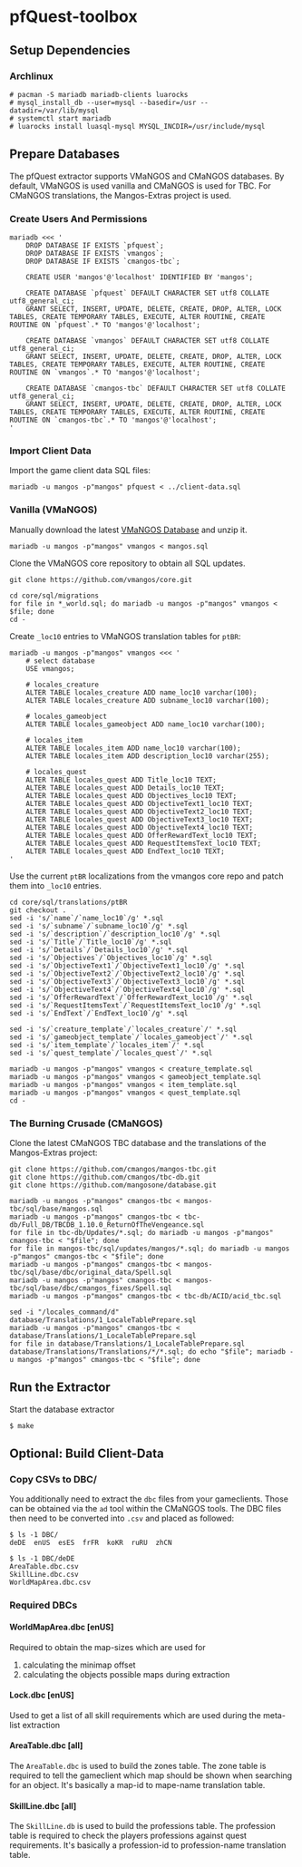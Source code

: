 # pfQuest-toolbox

## Setup Dependencies
### Archlinux

    # pacman -S mariadb mariadb-clients luarocks
    # mysql_install_db --user=mysql --basedir=/usr --datadir=/var/lib/mysql
    # systemctl start mariadb
    # luarocks install luasql-mysql MYSQL_INCDIR=/usr/include/mysql

## Prepare Databases
The pfQuest extractor supports VMaNGOS and CMaNGOS databases. By default, VMaNGOS is used vanilla and CMaNGOS is used for TBC. For CMaNGOS translations, the Mangos-Extras project is used.

### Create Users And Permissions

    mariadb <<< '
        DROP DATABASE IF EXISTS `pfquest`;
        DROP DATABASE IF EXISTS `vmangos`;
        DROP DATABASE IF EXISTS `cmangos-tbc`;

        CREATE USER 'mangos'@'localhost' IDENTIFIED BY 'mangos';

        CREATE DATABASE `pfquest` DEFAULT CHARACTER SET utf8 COLLATE utf8_general_ci;
        GRANT SELECT, INSERT, UPDATE, DELETE, CREATE, DROP, ALTER, LOCK TABLES, CREATE TEMPORARY TABLES, EXECUTE, ALTER ROUTINE, CREATE ROUTINE ON `pfquest`.* TO 'mangos'@'localhost';

        CREATE DATABASE `vmangos` DEFAULT CHARACTER SET utf8 COLLATE utf8_general_ci;
        GRANT SELECT, INSERT, UPDATE, DELETE, CREATE, DROP, ALTER, LOCK TABLES, CREATE TEMPORARY TABLES, EXECUTE, ALTER ROUTINE, CREATE ROUTINE ON `vmangos`.* TO 'mangos'@'localhost';

        CREATE DATABASE `cmangos-tbc` DEFAULT CHARACTER SET utf8 COLLATE utf8_general_ci;
        GRANT SELECT, INSERT, UPDATE, DELETE, CREATE, DROP, ALTER, LOCK TABLES, CREATE TEMPORARY TABLES, EXECUTE, ALTER ROUTINE, CREATE ROUTINE ON `cmangos-tbc`.* TO 'mangos'@'localhost';
    '

### Import Client Data

Import the game client data SQL files:

    mariadb -u mangos -p"mangos" pfquest < ../client-data.sql

### Vanilla (VMaNGOS)

Manually download the latest [VMaNGOS Database](https://github.com/vmangos/core/releases/tag/db_latest) and unzip it.

    mariadb -u mangos -p"mangos" vmangos < mangos.sql

Clone the VMaNGOS core repository to obtain all SQL updates.

    git clone https://github.com/vmangos/core.git

    cd core/sql/migrations
    for file in *_world.sql; do mariadb -u mangos -p"mangos" vmangos < $file; done
    cd -

Create `_loc10` entries to VMaNGOS translation tables for `ptBR`:

    mariadb -u mangos -p"mangos" vmangos <<< '
        # select database
        USE vmangos;

        # locales_creature
        ALTER TABLE locales_creature ADD name_loc10 varchar(100);
        ALTER TABLE locales_creature ADD subname_loc10 varchar(100);

        # locales_gameobject
        ALTER TABLE locales_gameobject ADD name_loc10 varchar(100);

        # locales_item
        ALTER TABLE locales_item ADD name_loc10 varchar(100);
        ALTER TABLE locales_item ADD description_loc10 varchar(255);

        # locales_quest
        ALTER TABLE locales_quest ADD Title_loc10 TEXT;
        ALTER TABLE locales_quest ADD Details_loc10 TEXT;
        ALTER TABLE locales_quest ADD Objectives_loc10 TEXT;
        ALTER TABLE locales_quest ADD ObjectiveText1_loc10 TEXT;
        ALTER TABLE locales_quest ADD ObjectiveText2_loc10 TEXT;
        ALTER TABLE locales_quest ADD ObjectiveText3_loc10 TEXT;
        ALTER TABLE locales_quest ADD ObjectiveText4_loc10 TEXT;
        ALTER TABLE locales_quest ADD OfferRewardText_loc10 TEXT;
        ALTER TABLE locales_quest ADD RequestItemsText_loc10 TEXT;
        ALTER TABLE locales_quest ADD EndText_loc10 TEXT;
    '

Use the current `ptBR` localizations from the vmangos core repo and patch them into `_loc10` entries.

    cd core/sql/translations/ptBR
    git checkout .
    sed -i 's/`name`/`name_loc10`/g' *.sql
    sed -i 's/`subname`/`subname_loc10`/g' *.sql
    sed -i 's/`description`/`description_loc10`/g' *.sql
    sed -i 's/`Title`/`Title_loc10`/g' *.sql
    sed -i 's/`Details`/`Details_loc10`/g' *.sql
    sed -i 's/`Objectives`/`Objectives_loc10`/g' *.sql
    sed -i 's/`ObjectiveText1`/`ObjectiveText1_loc10`/g' *.sql
    sed -i 's/`ObjectiveText2`/`ObjectiveText2_loc10`/g' *.sql
    sed -i 's/`ObjectiveText3`/`ObjectiveText3_loc10`/g' *.sql
    sed -i 's/`ObjectiveText4`/`ObjectiveText4_loc10`/g' *.sql
    sed -i 's/`OfferRewardText`/`OfferRewardText_loc10`/g' *.sql
    sed -i 's/`RequestItemsText`/`RequestItemsText_loc10`/g' *.sql
    sed -i 's/`EndText`/`EndText_loc10`/g' *.sql

    sed -i 's/`creature_template`/`locales_creature`/' *.sql
    sed -i 's/`gameobject_template`/`locales_gameobject`/' *.sql
    sed -i 's/`item_template`/`locales_item`/' *.sql
    sed -i 's/`quest_template`/`locales_quest`/' *.sql

    mariadb -u mangos -p"mangos" vmangos < creature_template.sql
    mariadb -u mangos -p"mangos" vmangos < gameobject_template.sql
    mariadb -u mangos -p"mangos" vmangos < item_template.sql
    mariadb -u mangos -p"mangos" vmangos < quest_template.sql
    cd -

### The Burning Crusade (CMaNGOS)

Clone the latest CMaNGOS TBC database and the translations of the Mangos-Extras project:

    git clone https://github.com/cmangos/mangos-tbc.git
    git clone https://github.com/cmangos/tbc-db.git
    git clone https://github.com/mangosone/database.git

    mariadb -u mangos -p"mangos" cmangos-tbc < mangos-tbc/sql/base/mangos.sql
    mariadb -u mangos -p"mangos" cmangos-tbc < tbc-db/Full_DB/TBCDB_1.10.0_ReturnOfTheVengeance.sql
    for file in tbc-db/Updates/*.sql; do mariadb -u mangos -p"mangos" cmangos-tbc < "$file"; done
    for file in mangos-tbc/sql/updates/mangos/*.sql; do mariadb -u mangos -p"mangos" cmangos-tbc < "$file"; done
    mariadb -u mangos -p"mangos" cmangos-tbc < mangos-tbc/sql/base/dbc/original_data/Spell.sql
    mariadb -u mangos -p"mangos" cmangos-tbc < mangos-tbc/sql/base/dbc/cmangos_fixes/Spell.sql
    mariadb -u mangos -p"mangos" cmangos-tbc < tbc-db/ACID/acid_tbc.sql

    sed -i "/locales_command/d" database/Translations/1_LocaleTablePrepare.sql
    mariadb -u mangos -p"mangos" cmangos-tbc < database/Translations/1_LocaleTablePrepare.sql
    for file in database/Translations/1_LocaleTablePrepare.sql database/Translations/Translations/*/*.sql; do echo "$file"; mariadb -u mangos -p"mangos" cmangos-tbc < "$file"; done

## Run the Extractor

Start the database extractor

    $ make

## Optional: Build Client-Data
### Copy CSVs to DBC/
You additionally need to extract the `dbc` files from your gameclients.
Those can be obtained via the `ad` tool within the CMaNGOS tools.
The DBC files then need to be converted into `.csv` and placed as followed:

    $ ls -1 DBC/
    deDE  enUS  esES  frFR  koKR  ruRU  zhCN

    $ ls -1 DBC/deDE
    AreaTable.dbc.csv
    SkillLine.dbc.csv
    WorldMapArea.dbc.csv

### Required DBCs
#### WorldMapArea.dbc [enUS]
Required to obtain the map-sizes which are used for
  1. calculating the minimap offset
  2. calculating the objects possible maps during extraction

#### Lock.dbc [enUS]
Used to get a list of all skill requirements which are used during the
meta-list extraction

#### AreaTable.dbc [all]
The `AreaTable.dbc` is used to build the zones table. The zone table is required
to tell the gameclient which map should be shown when searching for an object.
It's basically a map-id to mape-name translation table.

#### SkillLine.dbc [all]
The `SkillLine.db` is used to build the professions table. The profession table is
required to check the players professions against quest requirements. It's
basically a profession-id to profession-name translation table.
